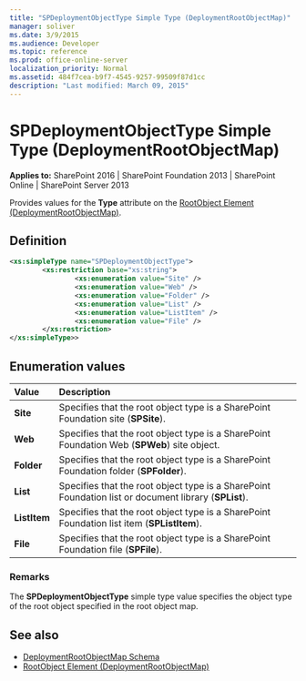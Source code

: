 ```yaml
---
title: "SPDeploymentObjectType Simple Type (DeploymentRootObjectMap)"
manager: soliver
ms.date: 3/9/2015
ms.audience: Developer
ms.topic: reference
ms.prod: office-online-server
localization_priority: Normal
ms.assetid: 484f7cea-b9f7-4545-9257-99509f87d1cc
description: "Last modified: March 09, 2015"
---
```


# SPDeploymentObjectType Simple Type (DeploymentRootObjectMap)

**Applies to:** SharePoint 2016 | SharePoint Foundation 2013 | SharePoint Online | SharePoint Server 2013
  
Provides values for the **Type** attribute on the [RootObject Element (DeploymentRootObjectMap)](rootobject-element-deploymentrootobjectmap.md). 

## Definition

```XML
<xs:simpleType name="SPDeploymentObjectType">
        <xs:restriction base="xs:string">
                <xs:enumeration value="Site" />
                <xs:enumeration value="Web" />
                <xs:enumeration value="Folder" />
                <xs:enumeration value="List" /> 
                <xs:enumeration value="ListItem" />
                <xs:enumeration value="File" />
        </xs:restriction>
</xs:simpleType>>

```

## Enumeration values

|**Value**|**Description**|
|:-----|:-----|
|**Site** <br/> |Specifies that the root object type is a SharePoint Foundation site (**SPSite**).  <br/> |
|**Web** <br/> |Specifies that the root object type is a SharePoint Foundation Web (**SPWeb**) site object.  <br/> |
|**Folder** <br/> |Specifies that the root object type is a SharePoint Foundation folder (**SPFolder**).  <br/> |
|**List** <br/> |Specifies that the root object type is a SharePoint Foundation list or document library (**SPList**).  <br/> |
|**ListItem** <br/> |Specifies that the root object type is a SharePoint Foundation list item (**SPListItem**).  <br/> |
|**File** <br/> |Specifies that the root object type is a SharePoint Foundation file (**SPFile**).  <br/> |
   
### Remarks

The **SPDeploymentObjectType** simple type value specifies the object type of the root object specified in the root object map. 
  
## See also

- [DeploymentRootObjectMap Schema](deploymentrootobjectmap-schema.md)
- [RootObject Element (DeploymentRootObjectMap)](rootobject-element-deploymentrootobjectmap.md)


